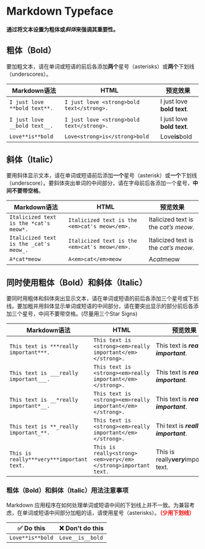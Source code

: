 # Markdown Typeface

#### 通过将文本设置为**粗体**或*斜体*来强调其重要性。



## 粗体（Bold）

要加粗文本，请在单词或短语的前后各添加**两个**星号（asterisks）或**两个**下划线（underscores）。

| Markdown语法                 | HTML                                      | 预览效果                   |
| ---------------------------- | ----------------------------------------- | -------------------------- |
| `I just love **bold text**.` | `I just love <strong>bold text</strong>.` | I just love **bold text**. |
| `I just love __bold text__.` | `I just love <strong>bold text</strong>.` | I just love **bold text**. |
| `Love**is**bold`             | `Love<strong>is</strong>bold`             | Love**is**bold             |



## 斜体（Italic）

要用斜体显示文本，请在单词或短语前后添加**一个**星号（asterisk）或**一个**下划线（underscore）。要斜体突出单词的中间部分，请在字母前后各添加一个星号，**中间不要带空格**。

| Markdown语法                           | HTML                                          | 预览效果                             |
| -------------------------------------- | --------------------------------------------- | ------------------------------------ |
| `Italicized text is the *cat's meow*.` | `Italicized text is the <em>cat's meow</em>.` | Italicized text is the *cat’s meow*. |
| `Italicized text is the _cat's meow_.` | `Italicized text is the <em>cat's meow</em>.` | Italicized text is the *cat’s meow*. |
| `A*cat*meow`                           | `A<em>cat</em>meow`                           | A*cat*meow                           |

### 

## 同时使用粗体（Bold）和斜体（Italic）

要同时用粗体和斜体突出显示文本，请在单词或短语的前后各添加三个星号或下划线。要加粗并用斜体显示单词或短语的中间部分，请在要突出显示的部分前后各添加三个星号，中间不要带空格。(尽量用三个Star Signs)

| Markdown语法                              | HTML                                                         | 预览效果                                |
| ----------------------------------------- | ------------------------------------------------------------ | --------------------------------------- |
| `This text is ***really important***.`    | `This text is <strong><em>really important</em></strong>.`   | This text is ***really important***.    |
| `This text is ___really important___.`    | `This text is <strong><em>really important</em></strong>.`   | This text is ***really important***.    |
| `This text is __*really important*__.`    | `This text is <strong><em>really important</em></strong>.`   | This text is ***really important***.    |
| `This text is **_really important_**.`    | `This text is <strong><em>really important</em></strong>.`   | Thi text is ***really important***.     |
| `This is really***very***important text.` | `This is really<strong><em>very</em></strong>important text.` | This is really***very***important text. |



### 粗体（Bold）和斜体（Italic）用法注意事项

Markdown 应用程序在如何处理单词或短语中间的下划线上并不一致。为兼容考虑，在单词或短语中间部分加粗的话，请使用星号（asterisks）。**<font color="red">（少用下划线）</font>**

| ✅ Do this        | ❌ Don't do this  |
| ---------------- | ---------------- |
| `Love**is**bold` | `Love__is__bold` |

